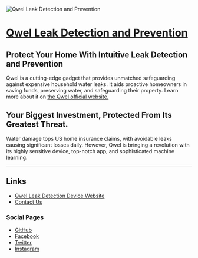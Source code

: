 ![Qwel Leak Detection and Prevention](https://github.com/Qwel-io/.github/assets/676428/2a427166-5000-4293-a2ef-191841c9a398)


# [Qwel Leak Detection and Prevention](https://www.qwel.io/)

## Protect Your Home With Intuitive Leak Detection and Prevention

Qwel is a cutting-edge gadget that provides unmatched safeguarding against expensive household water leaks. It aids proactive homeowners in saving funds, preserving water, and safeguarding their property. Learn more about it on [the Qwel official website.](https://www.qwel.io/)


## Your Biggest Investment, Protected From Its Greatest Threat.

Water damage tops US home insurance claims, with avoidable leaks causing significant losses daily. However, Qwel is bringing a revolution with its highly sensitive device, top-notch app, and sophisticated machine learning.


---


## Links

* [Qwel Leak Detection Device Website](https://www.qwel.io/)
* [Contact Us](https://www.qwel.io/#get_informed)

### Social Pages

* [GitHub](https://github.com/Qwel-io)
* [Facebook](https://www.facebook.com/qwelio)
* [Twitter](https://twitter.com/qwel_io)
* [Instagram](https://www.instagram.com/qwel_io/)
